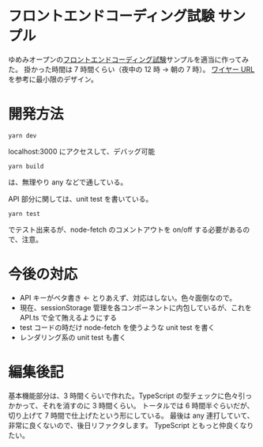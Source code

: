 # フロントエンドコーディング試験 サンプル

ゆめみオープンの[フロントエンドコーディング試験](https://notion.yumemi.co.jp/0e9ef27b55704d7882aab55cc86c999d)サンプルを適当に作ってみた。
掛かった時間は 7 時間くらい（夜中の 12 時 → 朝の 7 時）。
[ワイヤー URL](https://yumemi.notion.site/7646721865fa47e7b2c9b2a52c8c40ac)を参考に最小限のデザイン。

# 開発方法

    yarn dev

localhost:3000 にアクセスして、デバッグ可能

    yarn build

は、無理やり any などで通している。

API 部分に関しては、unit test を書いている。

    yarn test

でテスト出来るが、node-fetch のコメントアウトを on/off する必要があるので、注意。

# 今後の対応

-   API キーがベタ書き ← とりあえず、対応はしない。色々面倒なので。
-   現在、sessionStorage 管理を各コンポーネントに内包しているが、これを API.ts で全て賄えるようにする
-   test コードの時だけ node-fetch を使うような unit test を書く
-   レンダリング系の unit test も書く

# 編集後記

基本機能部分は、3 時間くらいで作れた。TypeScript の型チェックに色々引っかかって、それを消すのに 3 時間くらい。
トータルでは 6 時間半ぐらいだが、切り上げて 7 時間で仕上げたという形にしている。
最後は any 連打していて、非常に良くないので、後日リファクタします。
TypeScript ともっと仲良くなりたい。
